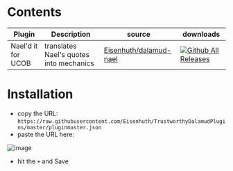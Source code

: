 # Contents

|Plugin|Description|source|downloads|
|---|---|---|---|
|Nael'd it for UCOB|translates Nael's quotes into mechanics|[Eisenhuth/dalamud-nael](https://github.com/Eisenhuth/dalamud-nael)|[![Github All Releases](https://img.shields.io/github/downloads/Eisenhuth/dalamud-nael/total.svg)]()|

# Installation

- copy the URL: `https://raw.githubusercontent.com/Eisenhuth/TrustworthyDalamudPlugins/master/pluginmaster.json`
- paste the URL here:

![image](https://user-images.githubusercontent.com/47415874/182002740-4d49cae3-e08b-4dd2-908b-36a0529f8190.png)

- hit the `+` and Save
